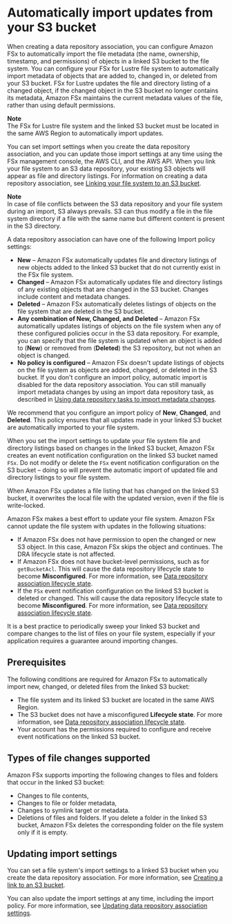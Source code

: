# Automatically import updates from your S3 bucket<a name="autoimport-data-repo-dra"></a>

When creating a data repository association, you can configure Amazon FSx to automatically import the file metadata \(the name, ownership, timestamp, and permissions\) of objects in a linked S3 bucket to the file system\. You can configure your FSx for Lustre file system to automatically import metadata of objects that are added to, changed in, or deleted from your S3 bucket\. FSx for Lustre updates the file and directory listing of a changed object, if the changed object in the S3 bucket no longer contains its metadata, Amazon FSx maintains the current metadata values of the file, rather than using default permissions\. 

**Note**  
The FSx for Lustre file system and the linked S3 bucket must be located in the same AWS Region to automatically import updates\.

You can set import settings when you create the data repository association, and you can update those import settings at any time using the FSx management console, the AWS CLI, and the AWS API\. When you link your file system to an S3 data repository, your existing S3 objects will appear as file and directory listings\. For information on creating a data repository association, see [Linking your file system to an S3 bucket](create-dra-linked-data-repo.md)\.

**Note**  
In case of file conflicts between the S3 data repository and your file system during an import, S3 always prevails\. S3 can thus modify a file in the file system directory if a file with the same name but different content is present in the S3 directory\.

A data repository association can have one of the following Import policy settings:
+ **New** – Amazon FSx automatically updates file and directory listings of new objects added to the linked S3 bucket that do not currently exist in the FSx file system\.
+ **Changed** – Amazon FSx automatically updates file and directory listings of any existing objects that are changed in the S3 bucket\. Changes include content and metadata changes\.
+ **Deleted** – Amazon FSx automatically deletes listings of objects on the file system that are deleted in the S3 bucket\.
+ **Any combination of New, Changed, and Deleted** – Amazon FSx automatically updates listings of objects on the file system when any of these configured policies occur in the S3 data repository\. For example, you can specify that the file system is updated when an object is added to \(**New**\) or removed from \(**Deleted**\) the S3 repository, but not when an object is changed\.
+ **No policy is configured** – Amazon FSx doesn't update listings of objects on the file system as objects are added, changed, or deleted in the S3 bucket\. If you don't configure an import policy, automatic import is disabled for the data repository association\. You can still manually import metadata changes by using an import data repository task, as described in [Using data repository tasks to import metadata changes](import-data-repo-task-dra.md)\.

We recommend that you configure an import policy of **New**, **Changed**, and **Deleted**\. This policy ensures that all updates made in your linked S3 bucket are automatically imported to your file system\.

When you set the import settings to update your file system file and directory listings based on changes in the linked S3 bucket, Amazon FSx creates an event notification configuration on the linked S3 bucket named `FSx`\. Do not modify or delete the `FSx` event notification configuration on the S3 bucket – doing so will prevent the automatic import of updated file and directory listings to your file system\.

 When Amazon FSx updates a file listing that has changed on the linked S3 bucket, it overwrites the local file with the updated version, even if the file is write\-locked\.

Amazon FSx makes a best effort to update your file system\. Amazon FSx cannot update the file system with updates in the following situations:
+ If Amazon FSx does not have permission to open the changed or new S3 object\. In this case, Amazon FSx skips the object and continues\. The DRA lifecycle state is not affected\.
+ If Amazon FSx does not have bucket\-level permissions, such as for `getBucketAcl`\. This will cause the data repository lifecycle state to become **Misconfigured**\. For more information, see [Data repository association lifecycle state](create-dra-linked-data-repo.md#dra-lifecycles)\.
+ If the `FSx` event notification configuration on the linked S3 bucket is deleted or changed\. This will cause the data repository lifecycle state to become **Misconfigured**\. For more information, see [Data repository association lifecycle state](create-dra-linked-data-repo.md#dra-lifecycles)\.

It is a best practice to periodically sweep your linked S3 bucket and compare changes to the list of files on your file system, especially if your application requires a guarantee around importing changes\.

## Prerequisites<a name="auto-import-prereqs-dra"></a>

The following conditions are required for Amazon FSx to automatically import new, changed, or deleted files from the linked S3 bucket:
+ The file system and its linked S3 bucket are located in the same AWS Region\.
+ The S3 bucket does not have a misconfigured **Lifecycle state**\. For more information, see [Data repository association lifecycle state](create-dra-linked-data-repo.md#dra-lifecycles)\.
+ Your account has the permissions required to configure and receive event notifications on the linked S3 bucket\.

## Types of file changes supported<a name="file-change-support-dra"></a>

Amazon FSx supports importing the following changes to files and folders that occur in the linked S3 bucket:
+ Changes to file contents,
+ Changes to file or folder metadata,
+ Changes to symlink target or metadata\.
+ Deletions of files and folders\. If you delete a folder in the linked S3 bucket, Amazon FSx deletes the corresponding folder on the file system only if it is empty\.

## Updating import settings<a name="manage-autoimport-dra"></a>

You can set a file system's import settings to a linked S3 bucket when you create the data repository association\. For more information, see [Creating a link to an S3 bucket](create-dra-linked-data-repo.md#create-linked-dra)\.

You can also update the import settings at any time, including the import policy\. For more information, see [Updating data repository association settings](create-dra-linked-data-repo.md#update-dra-settings)\.